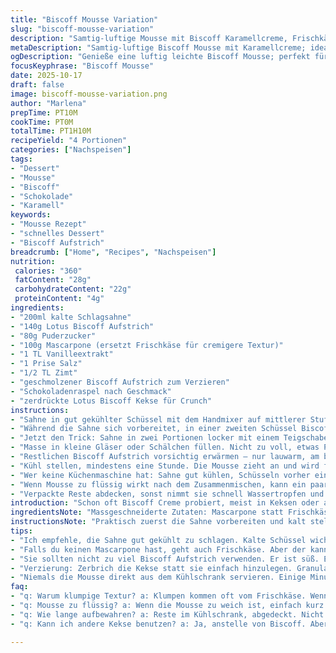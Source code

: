 ```yaml
---
title: "Biscoff Mousse Variation"
slug: "biscoff-mousse-variation"
description: "Samtig-luftige Mousse mit Biscoff Karamellcreme, Frischkäse, Zimt und Vanille. Leicht süß, mit nussigem Crunch durch Keksstücke. Kalte Sahne wird luftig aufgeschlagen, danach vorsichtig unter die Creme gehoben. Eignet sich als schnelles Dessert, das durch das Kühlen Zeit gewinnt und Geschmack verstärkt. Abwandlung mit Mascarpone statt Frischkäse – gibt extra Cremigkeit. Mousse ist weich, aber standfest genug fürs Portionieren. Schokolade und Kekskrümel sorgen für Texturen. Einfach zu machen, bewährt sich gut auch ohne Küchenmaschine. Bewahre Reste abgedeckt im Kühlschrank auf – verliert sonst leicht Feuchtigkeit."
metaDescription: "Samtig-luftige Biscoff Mousse mit Karamellcreme; ideal als Dessert - einfach und schnell zubereitet, kräftig im Geschmack"
ogDescription: "Genieße eine luftig leichte Biscoff Mousse; perfekt für Desserts, bringt Aroma und cremige Textur, leicht zuzubereiten"
focusKeyphrase: "Biscoff Mousse"
date: 2025-10-17
draft: false
image: biscoff-mousse-variation.png
author: "Marlena"
prepTime: PT10M
cookTime: PT0M
totalTime: PT1H10M
recipeYield: "4 Portionen"
categories: ["Nachspeisen"]
tags:
- "Dessert"
- "Mousse"
- "Biscoff"
- "Schokolade"
- "Karamell"
keywords:
- "Mousse Rezept"
- "schnelles Dessert"
- "Biscoff Aufstrich"
breadcrumb: ["Home", "Recipes", "Nachspeisen"]
nutrition: 
 calories: "360"
 fatContent: "28g"
 carbohydrateContent: "22g"
 proteinContent: "4g"
ingredients:
- "200ml kalte Schlagsahne"
- "140g Lotus Biscoff Aufstrich"
- "80g Puderzucker"
- "100g Mascarpone (ersetzt Frischkäse für cremigere Textur)"
- "1 TL Vanilleextrakt"
- "1 Prise Salz"
- "1/2 TL Zimt"
- "geschmolzener Biscoff Aufstrich zum Verzieren"
- "Schokoladenraspel nach Geschmack"
- "zerdrückte Lotus Biscoff Kekse für Crunch"
instructions:
- "Sahne in gut gekühlter Schüssel mit dem Handmixer auf mittlerer Stufe schlagen. Dabei unbedingt beobachten: Sahne soll Spitzen bilden, die sich aufstellen, aber noch leicht weich bleiben – nicht ins Butterstadium kippen. Dauert etwa 2,5 bis 3 Minuten, je nach Gerät und Temperatur."
- "Während die Sahne sich vorbereitet, in einer zweiten Schüssel Biscoff Aufstrich, Puderzucker, Mascarpone, Vanille, Salz und Zimt mit dem Schneebesen verrühren. Mischung darf keine Klümpchen zeigen, sie soll cremig wirken und sämig. Frischkäse durch Mascarpone ersetzt, weil ich bei früheren Versuchen zu stark gekühlten Frischkäse oft Käseklötzchen hatte. Mascarpone macht es geschmeidiger."
- "Jetzt den Trick: Sahne in zwei Portionen locker mit einem Teigschaber unter die Creme heben. Vorsichtig, so dass du die Luft nicht rausdrückst. Erst etwas Sahne leicht einrühren, um die Konsistenz zu lockern, dann den Rest behutsam unterziehen. Sonst wird Mousse zu schwer und verliert Volumen."
- "Masse in kleine Gläser oder Schälchen füllen. Nicht zu voll, etwas Platz bleibt für Deko und späteres Anschwellen durch das Kühlen."
- "Restlichen Biscoff Aufstrich vorsichtig erwärmen – nur lauwarm, am besten im Wasserbad, damit er flüssig wird ohne zu verbrennen. Mit kleinem Löffel als Verzierung aufs Topping geben, Schokoladenraspel darüberstreuen für Crunch und Schokolade, danach zerkrümelte Lotus Kekse. Das Aroma verstärkt sich durch die Kombination von weich, süß und knackig."
- "Kühl stellen, mindestens eine Stunde. Die Mousse zieht an und wird fester, Aroma verbindet sich. Vorher nicht zu früh servieren, sonst zu weich. Kühle sorgt auch für bessere Stabilität beim Servieren."
- "Wer keine Küchenmaschine hat: Sahne gut kühlen, Schüsseln vorher eine halbe Stunde in Kühlschrank oder Gefrierschrank stellen. So klappt das Aufschlagen auch per Hand schneller und luftiger."
- "Wenn Mousse zu flüssig wirkt nach dem Zusammenmischen, kann ein paar Minuten kühlen helfen. Zu langes Schlagen der Sahne führt leicht zu Butterbildung – besser etwas zu kurz als überschlagen."
- "Verpackte Reste abdecken, sonst nimmt sie schnell Wassertropfen und verliert ihre samtige Textur. Am besten innerhalb 24 Stunden aufessen."
introduction: "Schon oft Biscoff Creme probiert, meist in Keksen oder als Brotaufstrich. Dachte mir, warum nicht als luftige Mousse? Experimentierte zuerst mit Frischkäse – sah gut aus, Geschmack klasse, doch häufig klumpte es mir da die Masse. Mascarpone brachte die Lösung; viel cremiger, verbindet sich besser mit Sahne. Wichtig ist, die Schlagsahne nicht zu früh aufzugeben, sonst fehlt Volumen. Und die kleinen Garzeiten und Temperaturmaße sind halb so wild, wer auf Gefühl setzt, erkennt die richtige Sahnekonsistenz an den Spitzen. Kekse und Schokolade machen oben drauf nicht nur optisch was her, sondern schaffen Texturkontrast – das macht es lebendig. Schnell gemacht, braucht nur Ruhephase. Ein kleiner Trick erinnert mich an meine aufwändigeren Torten – hier eher unkompliziert und trotzdem erstaunlich gehaltvoll im Aroma."
ingredientsNote: "Massgeschneiderte Zutaten: Mascarpone statt Frischkäse, weil Frischkäse oft klumpig wird, vor allem wenn zu kalt oder zu fest. Puderzucker sorgt für feine Süße, keine Zuckerkörner spüren. Lotus Biscoff Aufstrich ist Basis, hier ergänze ich die Muskatnuancen mit Zimt, sonst wird’s zu eintönig. Vanille ist wichtig für Tiefe, echte Vanille aus dem Extrakt nimmt der Süße die Schärfe. Salz betont fein die Süße und rundet Aroma ab – nie unterschätzen! Schlagsahne immer kalt, Schüssel und Rührbesen gut gekühlt, sonst wird’s schleppend. Falls Aufstrich zu fest – kurz erwärmen, andernfalls zieht sich die Creme nicht schön. Zum Garnieren ruhig großzügig Schokolade oder zerkrümelte Kekse nehmen, das hebt das Mundgefühl und gibt Crunch. Beim Puderzucker vorsichtig dosieren, da Biscoff schon recht süß ist. Alles andere als steif geschlagene Sahne – nicht Butter oder Cremebruch riskieren."
instructionsNote: "Praktisch zuerst die Sahne vorbereiten und kalt stellen, so startet alles optimal. Beim Aufschlagen der Sahne unbedingt auf die Spitzen achten; mittelfeste Spitzen müssen sich auf Befehl aufstellen, aber noch weich geblieben sein. Zu viel schlagen macht Butter, zu wenig keine Standfestigkeit. Parallel die Creme anrühren, damit die Sahne sofort untergehoben werden kann. Das Unterheben per Spatel erfordert Geduld, bitte nicht vermischen wie Rührteig. Luftige Sahne ist das Herzstück für leichten Biss. Isolierte Schüsseln je nach Gerät vorauszubereiten, dann spart man Zeit. Danach in Gläser füllen, nicht zu randvoll, da die Masse beim Kühlen minimal an Volumen gewinnt. Die Schicht mit geschmolzenem Biscoff soll lauwarm sein, sonst zerstört sie die Mousse-Oberfläche. Kühlen über mindestens eine Stunde, optimal sind 70 Minuten; die Struktur wird dadurch fest und aromatisch verschmolzen. Tipp: Vor dem Servieren kurz Raumtemperatur annehmen lassen, damit die Mousse nicht zu kalt auf der Zunge liegt und der Geschmack voll durchkommt. Reste bitte luftdicht verpacken, da andere Kühlschrankgerüche sonst aufsaugen und den Geschmack negativ beeinflussen können."
tips:
- "Ich empfehle, die Sahne gut gekühlt zu schlagen. Kalte Schüssel wichtig. Achte auf die Spitzen; sie müssen weich bleiben. Zu fest geschlagen, wird sie butterig und ist unbrauchbar."
- "Falls du keinen Mascarpone hast, geht auch Frischkäse. Aber der kann klumpig werden, vor allem bei zu niedrigen Temperaturen. Warm den Biscoff Aufstrich leicht machen, damit er cremig bleibt."
- "Sie sollten nicht zu viel Biscoff Aufstrich verwenden. Er ist süß. Ein bisschen reicht, um Geschmack zu geben. Aber Puderzucker aufpassen; nicht zu viel - sonst wird es overly sweet."
- "Verzierung: Zerbrich die Kekse statt sie einfach hinzulegen. Granulat gibt einen tollen Crunch. Geschmolzene Schokolade nicht zu heiß auftragen, sonst schmilzt die Mousse. Lauwarm auftragen, damit die Texturen harmonisch bleiben."
- "Niemals die Mousse direkt aus dem Kühlschrank servieren. Einige Minuten bei Raumtemperatur machen den Geschmack intensiver. Der Kontrast von Temperaturen hilft, die Aromen besser wahrzunehmen."
faq:
- "q: Warum klumpige Textur? a: Klumpen kommen oft vom Frischkäse. Wenn er zu kalt ist, mischt er sich nicht gut. Mascarpone hilft. Alternativ, Frischkäse leicht erwärmen."
- "q: Mousse zu flüssig? a: Wenn die Mousse zu weich ist, einfach kurz kühlen. Zu viel geschlagene Sahne kann Butter machen. Jetzt langsam weiter rühren, nicht alles auf einmal."
- "q: Wie lange aufbewahren? a: Reste im Kühlschrank, abgedeckt. Nicht länger als 24 Stunden. Kühlschrankgerüche sind die Feinde. Geschmack kann leiden. Lieber schnell aufessen."
- "q: Kann ich andere Kekse benutzen? a: Ja, anstelle von Biscoff. Aber Geschmack wird anders. Für einen nussigen Effekt, benutze auch Amaretti oder Speculoos. Gut zerbröseln für den Crunch."

---
```

